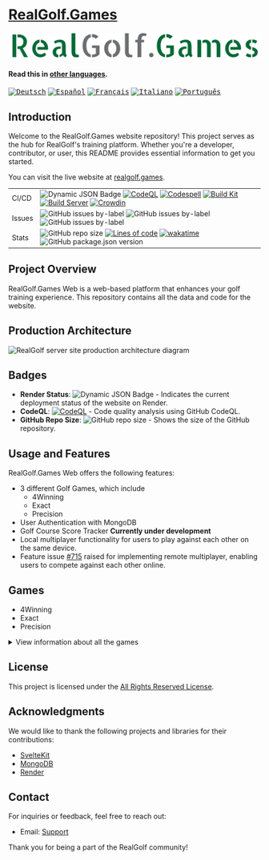 # [RealGolf.Games](https://realgolf.games)

![RealGolf.Games Banner](https://raw.githubusercontent.com/realgolf/web/main/img/logo_banner.PNG)

#### **Read this in [other languages](./translation/translations.md).**

<kbd>[<img title="Deutsch" alt="Deutsch" src="https://cdn.statically.io/gh/hjnilsson/country-flags/master/svg/de.svg" width="22">](./translation/german/German.md)</kbd> <kbd>[<img title="Español" alt="Español" src="https://cdn.statically.io/gh/hjnilsson/country-flags/master/svg/es.svg" width="22">](./translation/spanish/Spanish.md)</kbd> <kbd>[<img title="Français" alt="Français" src="https://cdn.statically.io/gh/hjnilsson/country-flags/master/svg/fr.svg" width="22">](./translation/french/French.md)</kbd> <kbd>[<img title="Italiano" alt="Italiano" src="https://cdn.statically.io/gh/hjnilsson/country-flags/master/svg/it.svg" width="22">](./translation/italian/Italian.md)</kbd> <kbd>[<img title="Português" alt="Português" src="https://cdn.statically.io/gh/hjnilsson/country-flags/master/svg/pt.svg" width="22">](./translation/portuguese/Portuguese.md)</kbd>

## Introduction

Welcome to the RealGolf.Games website repository! This project serves as the hub for RealGolf's training platform. Whether you're a developer, contributor, or user, this README provides essential information to get you started.

You can visit the live website at [realgolf.games](https://realgolf.games).

|        |                                                                                                                                                                                                                                                                                                                                                                                                                                                                                                                                                                                                                                                                                                                                                                                                                                                                                                                                                                                              |
| ------ | -------------------------------------------------------------------------------------------------------------------------------------------------------------------------------------------------------------------------------------------------------------------------------------------------------------------------------------------------------------------------------------------------------------------------------------------------------------------------------------------------------------------------------------------------------------------------------------------------------------------------------------------------------------------------------------------------------------------------------------------------------------------------------------------------------------------------------------------------------------------------------------------------------------------------------------------------------------------------------------------- |
| CI/CD  | ![Dynamic JSON Badge](https://img.shields.io/badge/dynamic/json?url=https%3A%2F%2Frender-deploy-status-vwj3.onrender.com%2Fsrv-cn12obocmk4c73di1vg0&query=status&style=flat-square&logo=render&label=Render) [![CodeQL](https://github.com/realgolf/Golf/actions/workflows/github-code-scanning/codeql/badge.svg)](https://github.com/realgolf/Golf/actions/workflows/github-code-scanning/codeql) [![Codespell](https://github.com/realgolf/Golf/actions/workflows/codespell.yml/badge.svg?branch=main)](https://github.com/realgolf/Golf/actions/workflows/codespell.yml) [![Build Kit](https://github.com/realgolf/Golf/actions/workflows/kit.yml/badge.svg)](https://github.com/realgolf/Golf/actions/workflows/kit.yml) [![Build Server](https://github.com/realgolf/Golf/actions/workflows/server.yml/badge.svg)](https://github.com/realgolf/Golf/actions/workflows/server.yml) [![Crowdin](https://badges.crowdin.net/realgolf/localized.svg)](https://crowdin.com/project/realgolf) |
| Issues | ![GitHub issues by-label](https://img.shields.io/github/issues/realgolf/Golf/feature) ![GitHub issues by-label](https://img.shields.io/github/issues/realgolf/Golf/bug) ![GitHub issues by-label](https://img.shields.io/github/issues/realgolf/Golf/game)                                                                                                                                                                                                                                                                                                                                                                                                                                                                                                                                                                                                                                                                                                                                   |
| Stats  | ![GitHub repo size](https://img.shields.io/github/repo-size/realgolf/Golf) [![Lines of code](https://tokei.rs/b1/github/realgolf/Golf)](https://github.com/XAMPPRocky/tokei) [![wakatime](https://wakatime.com/badge/github/realgolf/web.svg)](https://wakatime.com/badge/github/realgolf/web) ![GitHub package.json version](https://img.shields.io/github/package-json/v/realgolf/Golf)                                                                                                                                                                                                                                                                                                                                                                                                                                                                                                                                                                                                    |

## Project Overview

RealGolf.Games Web is a web-based platform that enhances your golf training experience. This repository contains all the data and code for the website.

## Production Architecture

![RealGolf server site production architecture diagram](https://raw.githubusercontent.com/realgolf/Golf/main/img/architecture.png)

## Badges

- **Render Status**: ![Dynamic JSON Badge](https://img.shields.io/badge/dynamic/json?url=https%3A%2F%2Frender-deploy-status-vwj3.onrender.com%2Fsrv-cn12obocmk4c73di1vg0&query=status&style=flat-square&logo=render&label=Render) - Indicates the current deployment status of the website on Render.
- **CodeQL**: [![CodeQL](https://github.com/realgolf/Golf/actions/workflows/github-code-scanning/codeql/badge.svg)](https://github.com/realgolf/Golf/actions/workflows/github-code-scanning/codeql) - Code quality analysis using GitHub CodeQL.
- **GitHub Repo Size**: ![GitHub repo size](https://img.shields.io/github/repo-size/realgolf/Golf) - Shows the size of the GitHub repository.

## Usage and Features

RealGolf.Games Web offers the following features:

- 3 different Golf Games, which include
  - 4Winning
  - Exact
  - Precision
- User Authentication with MongoDB
- Golf Course Score Tracker **Currently under development**
- Local multiplayer functionality for users to play against each other on the same device.
- Feature issue [#715](https://github.com/realgolf/Golf/issues/715) raised for implementing remote multiplayer, enabling users to compete against each other online.

## Games

- 4Winning
- Exact
- Precision

<details>
  <summary>View information about all the games</summary>

### 4Winning

In 4Winning, the objective is to strategically connect four pieces in a row. Our version of the game features a larger board than the standard 4x4 layout, with 8 columns and 9 rows. The additional columns on each side introduce a challenge: players must hit a specific distance within the lateral deviation. This aspect becomes more pronounced in Silver Mode and above, adding complexity and requiring players to carefully consider their moves.

![4Winning Game](https://raw.githubusercontent.com/realgolf/Golf/main/img/4Winning.png)

### Exact

Exact is a game where the objective is to hit 100 or below while scoring the most points. Players earn points based on the following criteria: Achieving exactly 100 meters awards 5 points, hitting multiples of ten earns 3 points, numbers with repeating digits score 2 points. Additionally, hitting the same row doubles the points earned. However, any other number exceeding 100 or falling below 5 results in a deduction of 1 point. Every other number between 5 and 100 scores 1 point. The challenge lies in balancing accuracy with maximizing points to achieve the highest score.

![Exact Game](https://raw.githubusercontent.com/realgolf/Golf/main/img/Exact.png)

### Precision

Precision is a game where the objective is to get as close to the targets as possible. For every meter you miss the target, you will receive a deduction of one point. The winner of the game is the player with the highest points at the end. The game concludes until only one player has points remaining. You can observe the distance you need to shoot and the current team, along with the remaining points for each team.

![Precision Game](https://raw.githubusercontent.com/realgolf/Golf/main/img/Precision.png)

</details>

## License

This project is licensed under the [All Rights Reserved License](LICENSE.md).

## Acknowledgments

We would like to thank the following projects and libraries for their contributions:

- [SvelteKit](https://github.com/sveltejs/kit)
- [MongoDB](https://github.com/mongodb)
- [Render](https://github.com/renderinc)

## Contact

For inquiries or feedback, feel free to reach out:

- Email: [Support](mailto:support@realgolf.games)

Thank you for being a part of the RealGolf community!
